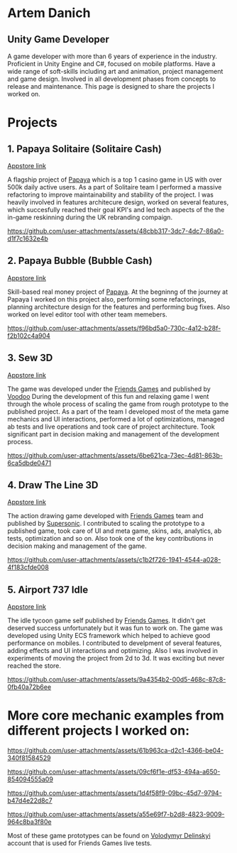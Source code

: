# Artem Danich
## Unity Game Developer
A game developer with more than 6 years of experience in the industry. Proficient in Unity Engine and C#, focused on mobile platforms. Have a wide range of soft-skills including art and animation, project management and game design. Involved in all development phases from concepts to release and maintenance. This page is designed to share the projects I worked on.
<br>
# Projects
## 1. Papaya Solitaire (Solitaire Cash)
[Appstore link](https://apps.apple.com/il/app/papaya-solitaire/id1446254576)

A flagship project of [Papaya](https://papaya.com) which is a top 1 casino game in US with over 500k daily active users.
As a part of Solitaire team I performed a massive refactoring to improve maintainability and stability of the project. 
I was heavily involved in features architecure design, worked on several features, which succesfully reached their goal KPI's and led tech aspects of the the in-game reskinning during the UK rebranding compaign.

https://github.com/user-attachments/assets/48cbb317-3dc7-4dc7-86a0-d1f7c1632e4b

## 2. Papaya Bubble (Bubble Cash)
[Appstore link](https://apps.apple.com/il/app/papaya-bubble/id1475514684)

Skill-based real money project of [Papaya](https://papaya.com). At the begninng of the journey at Papaya I worked on this project also, performing some refactorings, planning architecture design for the features and performing bug fixes. Also worked on level editor tool with other team memebers.

https://github.com/user-attachments/assets/f96bd5a0-730c-4a12-b28f-f2b102c4a904

## 3. Sew 3D
[Appstore link](https://apps.apple.com/us/app/sew-3d/id1614461317)

The game was developed under the [Friends Games](https://www.linkedin.com/company/friends-games-incubator/) and published by [Voodoo](https://voodoo.io)
During the development of this fun and relaxing game I went through the whole process of scaling the game from rough prototype to the published project. 
As a part of the team I developed most of the meta game mechanics and UI interactions, performed a lot of optimizations, managed ab tests and live operations and took care of project architecture. 
Took significant part in decision making and management of the development process.

https://github.com/user-attachments/assets/6be621ca-73ec-4d81-863b-6ca5dbde0471

## 4. Draw The Line 3D
[Appstore link](https://apps.apple.com/us/app/draw-the-line-3d/id1541146937)

The action drawing game developed with [Friends Games](https://www.linkedin.com/company/friends-games-incubator/) team and published by [Supersonic](https://supersonic.com).
I contributed to scaling the prototype to a published game, took care of UI and meta game, skins, ads, analytics, ab tests, optimization and so on.
Also took one of the key contributions in decision making and management of the game.

https://github.com/user-attachments/assets/c1b2f726-1941-4544-a028-4f183cfde008

## 5. Airport 737 Idle
[Appstore link](https://apps.apple.com/us/app/airport-737-idle/id1479743552)

The idle tycoon game self published by [Friends Games](https://www.linkedin.com/company/friends-games-incubator/). It didn't get deserved success unfortunately but it was fun to work on.
The game was developed using Unity ECS framework which helped to achieve good performance on mobiles. I contributed to develpment of several features, adding effects and UI interactions and optimizing. Also I was involved in experiments of moving the project from 2d to 3d. It was exciting but never reached the store.

https://github.com/user-attachments/assets/9a4354b2-00d5-468c-87c8-0fb40a72b6ee

# More core mechanic examples from different projects I worked on:

https://github.com/user-attachments/assets/61b963ca-d2c1-4366-be04-340f81584529

https://github.com/user-attachments/assets/09cf6f1e-df53-494a-a650-854094555a09

https://github.com/user-attachments/assets/1d4f58f9-09bc-45d7-9794-b47d4e22d8c7

https://github.com/user-attachments/assets/a55e69f7-b2d8-4823-9009-964c8ba3f80e

Most of these game prototypes can be found on [Volodymyr Delinskyi](https://apps.apple.com/us/developer/volodymyr-delinskyi/id1472993251) account that is used for Friends Games live tests.



